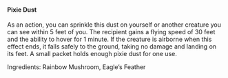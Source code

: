 #### Pixie Dust
As an action, you can sprinkle this dust on yourself or another creature you can see within 5 feet of you. The recipient gains a flying speed of 30 feet and the ability to hover for 1 minute. If the creature is airborne when this effect ends, it falls safely to the ground, taking no damage and landing on its feet.
A small packet holds enough pixie dust for one use.

Ingredients: Rainbow Mushroom, Eagle’s Feather